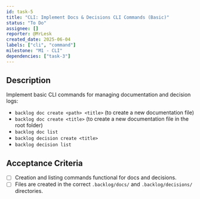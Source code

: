 ```yaml
---
id: task-5
title: "CLI: Implement Docs & Decisions CLI Commands (Basic)"
status: "To Do"
assignee: []
reporter: @MrLesk
created_date: 2025-06-04
labels: ["cli", "command"]
milestone: "M1 - CLI"
dependencies: ["task-3"]
---
```


## Description

Implement basic CLI commands for managing documentation and decision logs:

- `backlog doc create <path> <title>` (to create a new documentation file)
- `backlog doc create <title>` (to create a new documentation file in the root folder)
- `backlog doc list`
- `backlog decision create <title>`
- `backlog decision list`

## Acceptance Criteria

- [ ] Creation and listing commands functional for docs and decisions.
- [ ] Files are created in the correct `.backlog/docs/` and `.backlog/decisions/` directories.
